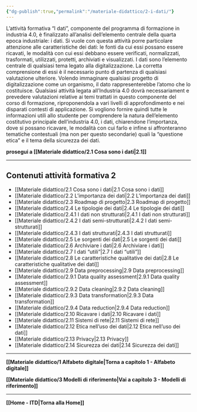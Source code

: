 ```yaml
---
{"dg-publish":true,"permalink":"/materiale-didattico/2-i-dati/"}
---
```



L’attività formativa “I dati”, componente del programma di formazione in industria 4.0, è finalizzato all’analisi dell’elemento centrale della quarta epoca industriale: i dati. Si vuole con questa attività porre particolare attenzione alle caratteristiche dei dati: le fonti da cui essi possano essere ricavati, le modalità con cui essi debbano essere verificati, normalizzati, trasformati, utilizzati, protetti, archiviati e visualizzati. I dati sono l’elemento centrale di qualsiasi tema legato alla digitalizzazione. La corretta comprensione di essi è il necessario punto di partenza di qualsiasi valutazione ulteriore. Volendo immaginare qualsiasi progetto di digitalizzazione come un organismo, il dato rappresenterebbe l’atomo che lo costituisce. Qualsiasi attività legata all’Industria 4.0 dovrà necessariament e prevedere valutazioni relative ai temi trattati in questo componente del corso di formazione, riproponendola a vari livelli di approfondimento e nei disparati contesti di applicazione. Si vogliono fornire quindi tutte le informazioni utili allo studente per comprendere la natura dell’elemento costitutivo principale dell’industria 4.0, i dati, chiarendone l’importanza, dove si possano ricavare, le modalità con cui farlo e infine si affronteranno tematiche contestuali (ma non per questo secondarie) quali la “questione etica” e il tema della sicurezza dei dati.

**prosegui a [[Materiale didattico/2.1 Cosa sono i dati\|2.1]]**

---

## Contenuti attività formativa 2 

- [[Materiale didattico/2.1 Cosa sono i dati\|2.1 Cosa sono i dati]]
- [[Materiale didattico/2.2 L’importanza dei dati\|2.2 L’importanza dei dati]]
- [[Materiale didattico/2.3 Roadmap di progetto\|2.3 Roadmap di progetto]]
- [[Materiale didattico/2.4 Le tipologie dei dati\|2.4 Le tipologie dei dati]]
- [[Materiale didattico/2.4.1 I dati non strutturati\|2.4.1 I dati non strutturati]]
- [[Materiale didattico/2.4.2 I dati semi-strutturati\|2.4.2 I dati semi-strutturati]]
- [[Materiale didattico/2.4.3 I dati strutturati\|2.4.3 I dati strutturati]]
- [[Materiale didattico/2.5 Le sorgenti dei dati\|2.5 Le sorgenti dei dati]]
- [[Materiale didattico/2.6 Archiviare i dati\|2.6 Archiviare i dati]]
- [[Materiale didattico/2.7 I dati “utili”\|2.7 I dati “utili”]]
- [[Materiale didattico/2.8 Le caratteristiche qualitative dei dati\|2.8 Le caratteristiche qualitative dei dati]]
- [[Materiale didattico/2.9 Data preprocessing\|2.9 Data preprocessing]]
- [[Materiale didattico/2.9.1 Data quality assessment\|2.9.1 Data quality assessment]]
- [[Materiale didattico/2.9.2 Data cleaning\|2.9.2 Data cleaning]]
- [[Materiale didattico/2.9.3 Data transformation\|2.9.3 Data transformation]]
- [[Materiale didattico/2.9.4 Data reduction\|2.9.4 Data reduction]]
- [[Materiale didattico/2.10 Ricavare i dati\|2.10 Ricavare i dati]]
- [[Materiale didattico/2.11 Sistemi di rete\|2.11 Sistemi di rete]]
- [[Materiale didattico/2.12 Etica nell’uso dei dati\|2.12 Etica nell’uso dei dati]]
- [[Materiale didattico/2.13 Privacy\|2.13 Privacy]]
- [[Materiale didattico/2.14 Sicurezza dei dati\|2.14 Sicurezza dei dati]]


---

**[[Materiale didattico/1 Alfabeto digitale\|Torna a capitolo 1 - Alfabeto digitale]]** 

**[[Materiale didattico/3 Modelli di riferimento\|Vai a capitolo 3 - Modelli di riferimento]]**

---

**[[Home - ITD\|Torna alla Home]]**
